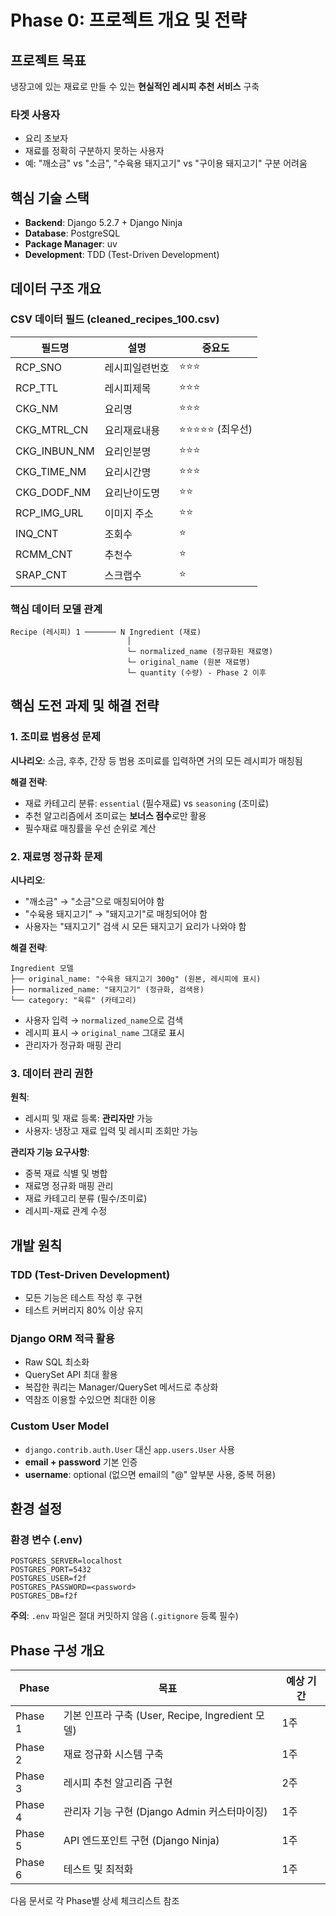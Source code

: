 # Phase 0: 프로젝트 개요 및 전략

## 프로젝트 목표

냉장고에 있는 재료로 만들 수 있는 **현실적인 레시피 추천 서비스** 구축

### 타겟 사용자
- 요리 초보자
- 재료를 정확히 구분하지 못하는 사용자
- 예: "깨소금" vs "소금", "수육용 돼지고기" vs "구이용 돼지고기" 구분 어려움

## 핵심 기술 스택

- **Backend**: Django 5.2.7 + Django Ninja
- **Database**: PostgreSQL
- **Package Manager**: uv
- **Development**: TDD (Test-Driven Development)

## 데이터 구조 개요

### CSV 데이터 필드 (cleaned_recipes_100.csv)

| 필드명 | 설명 | 중요도 |
|--------|------|--------|
| RCP_SNO | 레시피일련번호 | ⭐⭐⭐ |
| RCP_TTL | 레시피제목 | ⭐⭐⭐ |
| CKG_NM | 요리명 | ⭐⭐⭐ |
| CKG_MTRL_CN | 요리재료내용 | ⭐⭐⭐⭐⭐ (최우선) |
| CKG_INBUN_NM | 요리인분명 | ⭐⭐⭐ |
| CKG_TIME_NM | 요리시간명 | ⭐⭐⭐ |
| CKG_DODF_NM | 요리난이도명 | ⭐⭐ |
| RCP_IMG_URL | 이미지 주소 | ⭐⭐ |
| INQ_CNT | 조회수 | ⭐ |
| RCMM_CNT | 추천수 | ⭐ |
| SRAP_CNT | 스크랩수 | ⭐ |

### 핵심 데이터 모델 관계

```
Recipe (레시피) 1 ─────── N Ingredient (재료)
                          │
                          └─ normalized_name (정규화된 재료명)
                          └─ original_name (원본 재료명)
                          └─ quantity (수량) - Phase 2 이후
```

## 핵심 도전 과제 및 해결 전략

### 1. 조미료 범용성 문제

**시나리오**: 소금, 후추, 간장 등 범용 조미료를 입력하면 거의 모든 레시피가 매칭됨

**해결 전략**:
- 재료 카테고리 분류: `essential` (필수재료) vs `seasoning` (조미료)
- 추천 알고리즘에서 조미료는 **보너스 점수**로만 활용
- 필수재료 매칭률을 우선 순위로 계산

### 2. 재료명 정규화 문제

**시나리오**:
- "깨소금" → "소금"으로 매칭되어야 함
- "수육용 돼지고기" → "돼지고기"로 매칭되어야 함
- 사용자는 "돼지고기" 검색 시 모든 돼지고기 요리가 나와야 함

**해결 전략**:
```
Ingredient 모델
├── original_name: "수육용 돼지고기 300g" (원본, 레시피에 표시)
├── normalized_name: "돼지고기" (정규화, 검색용)
└── category: "육류" (카테고리)
```

- 사용자 입력 → `normalized_name`으로 검색
- 레시피 표시 → `original_name` 그대로 표시
- 관리자가 정규화 매핑 관리

### 3. 데이터 관리 권한

**원칙**:
- 레시피 및 재료 등록: **관리자만** 가능
- 사용자: 냉장고 재료 입력 및 레시피 조회만 가능

**관리자 기능 요구사항**:
- 중복 재료 식별 및 병합
- 재료명 정규화 매핑 관리
- 재료 카테고리 분류 (필수/조미료)
- 레시피-재료 관계 수정

## 개발 원칙

### TDD (Test-Driven Development)
- 모든 기능은 테스트 작성 후 구현
- 테스트 커버리지 80% 이상 유지

### Django ORM 적극 활용
- Raw SQL 최소화
- QuerySet API 최대 활용
- 복잡한 쿼리는 Manager/QuerySet 메서드로 추상화
- 역참조 이용할 수있으면 최대한 이용

### Custom User Model
- `django.contrib.auth.User` 대신 `app.users.User` 사용
- **email + password** 기본 인증
- **username**: optional (없으면 email의 "@" 앞부분 사용, 중복 허용)

## 환경 설정

### 환경 변수 (.env)
```
POSTGRES_SERVER=localhost
POSTGRES_PORT=5432
POSTGRES_USER=f2f
POSTGRES_PASSWORD=<password>
POSTGRES_DB=f2f
```

**주의**: `.env` 파일은 절대 커밋하지 않음 (`.gitignore` 등록 필수)

## Phase 구성 개요

| Phase | 목표 | 예상 기간 |
|-------|------|-----------|
| Phase 1 | 기본 인프라 구축 (User, Recipe, Ingredient 모델) | 1주 |
| Phase 2 | 재료 정규화 시스템 구축 | 1주 |
| Phase 3 | 레시피 추천 알고리즘 구현 | 2주 |
| Phase 4 | 관리자 기능 구현 (Django Admin 커스터마이징) | 1주 |
| Phase 5 | API 엔드포인트 구현 (Django Ninja) | 1주 |
| Phase 6 | 테스트 및 최적화 | 1주 |

다음 문서로 각 Phase별 상세 체크리스트 참조
